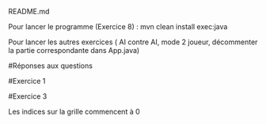 README.md


Pour lancer le programme (Exercice 8) :
mvn clean install exec:java


Pour lancer les autres exercices ( AI contre AI, mode 2 joueur, décommenter la partie correspondante dans App.java)


#Réponses aux questions

#Exercice 1

#Exercice 3

Les indices sur la grille commencent à 0